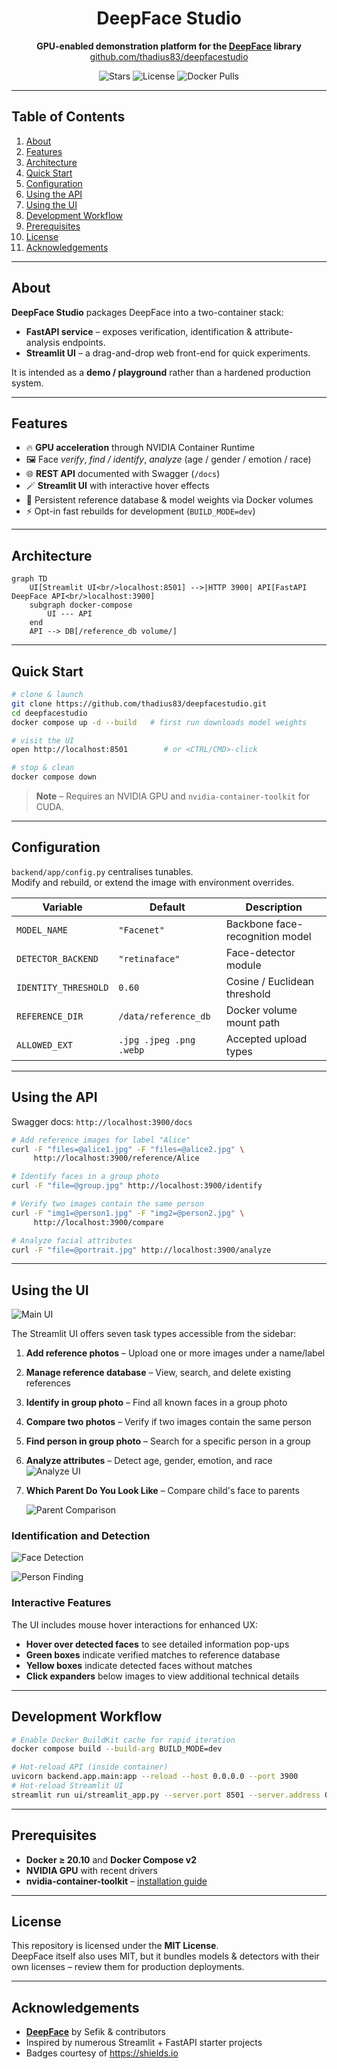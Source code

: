 <!-- PROJECT BANNER -->
<h1 align="center">DeepFace Studio</h1>
<p align="center">
  <strong>GPU-enabled demonstration platform for the <a href="https://github.com/serengil/deepface">DeepFace</a> library</strong><br/>
  <a href="https://github.com/thadius83/deepfacestudio">github.com/thadius83/deepfacestudio</a>
</p>
<p align="center">

  <img src="https://img.shields.io/github/stars/thadius83/deepfacestudio?style=flat&color=yellow" alt="Stars"/>
  <img src="https://img.shields.io/github/license/thadius83/deepfacestudio" alt="License"/>
  <img src="https://img.shields.io/docker/pulls/thadius83/deepface-api?logo=docker" alt="Docker Pulls"/>
</p>

---

## Table of Contents
1. [About](#about)  
2. [Features](#features)  
3. [Architecture](#architecture)  
4. [Quick Start](#quick-start)  
5. [Configuration](#configuration)  
6. [Using the API](#using-the-api)  
7. [Using the UI](#using-the-ui)  
8. [Development Workflow](#development-workflow)  
9. [Prerequisites](#prerequisites)  
10. [License](#license)  
11. [Acknowledgements](#acknowledgements)

---

## About
**DeepFace Studio** packages DeepFace into a two-container stack:

* **FastAPI service** – exposes verification, identification & attribute-analysis endpoints.  
* **Streamlit UI** – a drag-and-drop web front-end for quick experiments.

It is intended as a **demo / playground** rather than a hardened production system.

---

## Features
* 🔥 **GPU acceleration** through NVIDIA Container Runtime  
* 🖼️ Face *verify*, *find / identify*, *analyze* (age / gender / emotion / race)  
* 🌐 **REST API** documented with Swagger (`/docs`)
* 🪄 **Streamlit UI** with interactive hover effects  
* 💾 Persistent reference database & model weights via Docker volumes  
* ⚡ Opt-in fast rebuilds for development (`BUILD_MODE=dev`)

---

## Architecture
```mermaid
graph TD
    UI[Streamlit UI<br/>localhost:8501] -->|HTTP 3900| API[FastAPI DeepFace API<br/>localhost:3900]
    subgraph docker-compose
        UI --- API
    end
    API --> DB[/reference_db volume/]
```

---

## Quick Start
```bash
# clone & launch
git clone https://github.com/thadius83/deepfacestudio.git
cd deepfacestudio
docker compose up -d --build   # first run downloads model weights

# visit the UI
open http://localhost:8501        # or <CTRL/CMD>-click

# stop & clean
docker compose down
```
> **Note** – Requires an NVIDIA GPU and `nvidia-container-toolkit` for CUDA.

---

## Configuration
`backend/app/config.py` centralises tunables.  
Modify and rebuild, or extend the image with environment overrides.

| Variable | Default | Description |
| -------- | ------- | ----------- |
| `MODEL_NAME` | `"Facenet"` | Backbone face-recognition model |
| `DETECTOR_BACKEND` | `"retinaface"` | Face-detector module |
| `IDENTITY_THRESHOLD` | `0.60` | Cosine / Euclidean threshold |
| `REFERENCE_DIR` | `/data/reference_db` | Docker volume mount path |
| `ALLOWED_EXT` | `.jpg .jpeg .png .webp` | Accepted upload types |

---

## Using the API
Swagger docs: `http://localhost:3900/docs`

```bash
# Add reference images for label "Alice"
curl -F "files=@alice1.jpg" -F "files=@alice2.jpg" \
     http://localhost:3900/reference/Alice

# Identify faces in a group photo
curl -F "file=@group.jpg" http://localhost:3900/identify

# Verify two images contain the same person
curl -F "img1=@person1.jpg" -F "img2=@person2.jpg" \
     http://localhost:3900/compare

# Analyze facial attributes
curl -F "file=@portrait.jpg" http://localhost:3900/analyze
```

---

## Using the UI


![Main UI](docs/screenshots/webui-main.png)

The Streamlit UI offers seven task types accessible from the sidebar:

1. **Add reference photos** – Upload one or more images under a name/label
2. **Manage reference database** – View, search, and delete existing references
3. **Identify in group photo** – Find all known faces in a group photo
4. **Compare two photos** – Verify if two images contain the same person
5. **Find person in group photo** – Search for a specific person in a group
6. **Analyze attributes** – Detect age, gender, emotion, and race
   ![Analyze UI](docs/screenshots/webui-analyse.png)


7. **Which Parent Do You Look Like** – Compare child's face to parents


   ![Parent Comparison](docs/screenshots/webui-parents.png)

### Identification and Detection


![Face Detection](docs/screenshots/webui-detect.png)

![Person Finding](docs/screenshots/webui-find.png)

### Interactive Features

The UI includes mouse hover interactions for enhanced UX:
- **Hover over detected faces** to see detailed information pop-ups
- **Green boxes** indicate verified matches to reference database
- **Yellow boxes** indicate detected faces without matches
- **Click expanders** below images to view additional technical details

---

## Development Workflow
```bash
# Enable Docker BuildKit cache for rapid iteration
docker compose build --build-arg BUILD_MODE=dev

# Hot-reload API (inside container)
uvicorn backend.app.main:app --reload --host 0.0.0.0 --port 3900
# Hot-reload Streamlit UI
streamlit run ui/streamlit_app.py --server.port 8501 --server.address 0.0.0.0
```


---

## Prerequisites
* **Docker ≥ 20.10** and **Docker Compose v2**  
* **NVIDIA GPU** with recent drivers  
* **nvidia-container-toolkit** – [installation guide](https://docs.nvidia.com/datacenter/cloud-native/container-toolkit/install-guide.html)

---

## License
This repository is licensed under the **MIT License**.  
DeepFace itself also uses MIT, but it bundles models & detectors with their own licenses – review them for production deployments.

---

## Acknowledgements
* [**DeepFace**](https://github.com/serengil/deepface) by Sefik & contributors  
* Inspired by numerous Streamlit + FastAPI starter projects  
* Badges courtesy of <https://shields.io>
